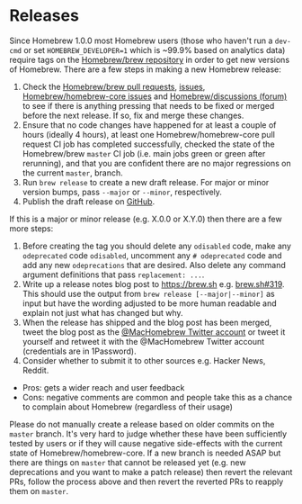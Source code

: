 # Releases

Since Homebrew 1.0.0 most Homebrew users (those who haven't run a `dev-cmd` or
set `HOMEBREW_DEVELOPER=1` which is ~99.9% based on analytics data) require tags
on the [Homebrew/brew repository](https://github.com/homebrew/brew)
in order to get new versions of Homebrew. There are a few steps in making a new
Homebrew release:

1. Check the [Homebrew/brew pull requests](https://github.com/homebrew/brew/pulls),
   [issues](https://github.com/homebrew/brew/issues),
   [Homebrew/homebrew-core issues](https://github.com/homebrew/homebrew-core/issues) and
   [Homebrew/discussions (forum)](https://github.com/homebrew/discussions/discussions) to see if there is
   anything pressing that needs to be fixed or merged before the next release.
   If so, fix and merge these changes.
2. Ensure that no code changes have happened for at least a couple of hours (ideally 4 hours),
   at least one Homebrew/homebrew-core pull request CI job has completed successfully,
   checked the state of the Homebrew/brew `master` CI job (i.e. main jobs green or green after rerunning),
   and that you are confident there are no major regressions on the current `master`,
   branch.
3. Run `brew release` to create a new draft release. For major or minor version bumps,
   pass `--major` or `--minor`, respectively.
4. Publish the draft release on [GitHub](https://github.com/Homebrew/brew/releases).

If this is a major or minor release (e.g. X.0.0 or X.Y.0) then there are a few more steps:

1. Before creating the tag you should delete any `odisabled` code, make any
   `odeprecated` code `odisabled`, uncomment any `# odeprecated` code and add
   any new `odeprecations` that are desired. Also delete any command argument
   definitions that pass `replacement: ...`.
2. Write up a release notes blog post to <https://brew.sh>
   e.g. [brew.sh#319](https://github.com/Homebrew/brew.sh/pull/319).
   This should use the output from `brew release [--major|--minor]` as input but
   have the wording adjusted to be more human readable and explain not just what has changed but why.
3. When the release has shipped and the blog post has been merged, tweet the
   blog post as the [@MacHomebrew Twitter account](https://twitter.com/MacHomebrew)
   or tweet it yourself and retweet it with the @MacHomebrew Twitter account
   (credentials are in 1Password).
4. Consider whether to submit it to other sources e.g. Hacker News, Reddit.
  - Pros: gets a wider reach and user feedback
  - Cons: negative comments are common and people take this as a chance to
          complain about Homebrew (regardless of their usage)

Please do not manually create a release based on older commits on the `master` branch.
It's very hard to judge whether these have been sufficiently tested by users or if they will
cause negative side-effects with the current state of Homebrew/homebrew-core.
If a new branch is needed ASAP but there are things on `master` that cannot be released yet
(e.g. new deprecations and you want to make a patch release) then revert the relevant PRs,
follow the process above and then revert the reverted PRs to reapply them on `master`.
